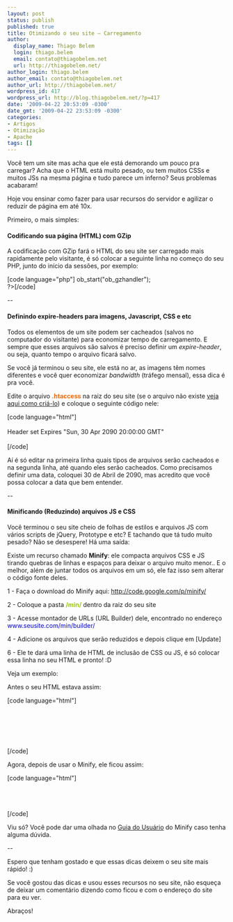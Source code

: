 ```yaml
---
layout: post
status: publish
published: true
title: Otimizando o seu site – Carregamento
author:
  display_name: Thiago Belem
  login: thiago.belem
  email: contato@thiagobelem.net
  url: http://thiagobelem.net/
author_login: thiago.belem
author_email: contato@thiagobelem.net
author_url: http://thiagobelem.net/
wordpress_id: 417
wordpress_url: http://blog.thiagobelem.net/?p=417
date: '2009-04-22 20:53:09 -0300'
date_gmt: '2009-04-22 23:53:09 -0300'
categories:
- Artigos
- Otimização
- Apache
tags: []
---
```

<p>Você tem um site mas acha que ele está demorando um pouco pra carregar? Acha que o HTML está muito pesado, ou tem muitos CSSs e muitos JSs na mesma página e tudo parece um inferno? Seus problemas acabaram!</p>
<p>Hoje vou ensinar como fazer para usar recursos do servidor e agilizar o reduzir de página em até 10x.</p>
<p>Primeiro, o mais simples:</p>
<h4>Codificando sua página (HTML) com GZip</h4>
<p>A codificação com GZip fará o HTML do seu site ser carregado mais rapidamente pelo visitante, é só colocar a seguinte linha no começo do seu PHP, junto do início da sessões, por exemplo:</p>
<p>[code language="php"]<?php<br />
ob_start("ob_gzhandler");<br />
?>[/code]</p>
<p>--</p>
<h4>Definindo expire-headers para imagens, Javascript, CSS e etc</h4>
<p>Todos os elementos de um site podem ser cacheados (salvos no computador do visitante) para economizar tempo de carregamento. E sempre que esses arquivos são salvos é preciso definir um <em>expire-header</em>, ou seja, quanto tempo o arquivo ficará salvo.</p>
<p>Se você já terminou o seu site, ele está no ar, as imagens têm nomes diferentes e você quer economizar <em>bandwidth</em> (tráfego mensal), essa dica é pra você.</p>
<p>Edite o arquivo <span style="color: #ff6600;"><strong>.htaccess</strong></span> na raiz do seu site (se o arquivo não existe <a href="http://blog.thiagobelem.net/tutoriais/instalando-o-no-www-no-seu-site/" target="_blank">veja aqui como criá-lo</a>) e coloque o seguinte código nele:</p>
<p>[code language="html"]<br />
<filesMatch ".(ico|jpg|jpeg|png|gif|swf|css|js)$"><br />
Header set Expires "Sun, 30 Apr 2090 20:00:00 GMT"<br />
</filesMatch><br />
[/code]</p>
<p>Aí é só editar na primeira linha quais tipos de arquivos serão cacheados e na segunda linha, até quando eles serão cacheados. Como precisamos definir uma data, coloquei 30 de Abril de 2090, mas acredito que você possa colocar a data que bem entender.</p>
<p>--</p>
<h4>Minificando (Reduzindo) arquivos JS e CSS</h4>
<p>Você terminou o seu site cheio de folhas de estilos e arquivos JS com vários scripts de jQuery, Prototype e etc? E tachando que tá tudo muito pesado? Não se desespere! Há uma saída:</p>
<p>Existe um recurso chamado <strong>Minify</strong>: ele compacta arquivos CSS e JS tirando quebras de linhas e espaços para deixar o arquivo muito menor.. E o melhor, além de juntar todos os arquivos em um só, ele faz isso sem alterar o código fonte deles.</p>
<p>1 - Faça o download do Minify aqui: <a title="Minify Project" href="http://code.google.com/p/minify/" target="_blank">http://code.google.com/p/minify/</a></p>
<p>2 - Coloque a pasta <span style="color: #99cc00;"><strong>/min/</strong></span> dentro da raiz do seu site</p>
<p>3 - Acesse montador de URLs (URL Builder) dele, encontrado no endereço <span style="color: #0000ff;">www.seusite.com/min/builder/</span></p>
<p>4 - Adicione os arquivos que serão reduzidos e depois clique em [Update]</p>
<p>6 - Ele te dará uma linha de HTML de inclusão de CSS ou JS, é só colocar essa linha no seu HTML e pronto! :D</p>
<p>Veja um exemplo:</p>
<p>Antes o seu HTML estava assim:</p>
<p>[code language="html"]<head><br />
<title>Meu Site</title><br />
<meta http-equiv="content-type" content="text/html; charset=iso-8859-1" /></p>
<p><!-- CSS --></p>
<link rel="stylesheet" href="layout.css" type="text/css" />
<link rel="stylesheet" href="noticias.css" type="text/css" />
<p><!-- JS --><br />
<script language="JavaScript" src="js/jquery.js" type="text/javascript"></script><br />
<script language="JavaScript" src="js/jquery.cycle.js" type="text/javascript"></script><br />
<script language="JavaScript" src="js/outroscript.js" type="text/javascript"></script><br />
</head>[/code]</p>
<p>Agora, depois de usar o Minify, ele ficou assim:</p>
<p>[code language="html"]<head><br />
<title>Meu Site</title><br />
<meta http-equiv="content-type" content="text/html; charset=iso-8859-1" /></p>
<p><!-- CSS --></p>
<link type="text/css" rel="stylesheet" href="/min/f=layout.css,noticia.css" />
<p><!-- JS --><br />
<script type="text/javascript" src="/min/f=js/jquery.js,js/jquery.cycle.js,outroscript.js"></script><br />
</head>[/code]</p>
<p>Viu só? Você pode dar uma olhada no <a href="http://code.google.com/p/minify/wiki/UserGuide" target="_blank">Guia do Usuário</a> do Minify caso tenha alguma dúvida.</p>
<p>--</p>
<p>Espero que tenham gostado e que essas dicas deixem o seu site mais rápido! :)</p>
<p>Se você gostou das dicas e usou esses recursos no seu site, não esqueça de deixar um comentário dizendo como ficou e com o endereço do site para eu ver.</p>
<p>Abraços!</p>
